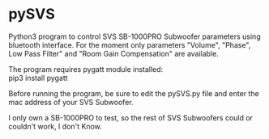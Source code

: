 # pySVS

Python3 program to control SVS SB-1000PRO Subwoofer parameters using bluetooth interface. For the moment only parameters "Volume", "Phase", Low Pass Filter" and "Room Gain Compensation" are available.   

The program requires pygatt module installed:  
pip3 install pygatt

Before running the program, be sure to edit the pySVS.py file and enter the mac address of your SVS Subwoofer.

I only own a SB-1000PRO to test, so the rest of SVS Subwoofers could or couldn't work, I don't Know.
